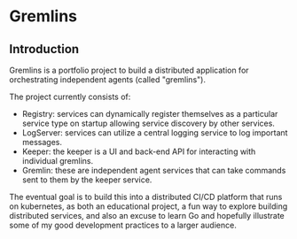 # Gremlins

## Introduction

Gremlins is a portfolio project to build a distributed application for orchestrating independent 
agents (called "gremlins"). 

The project currently consists of:

* Registry: services can dynamically register themselves as a particular service type on startup allowing service discovery by other services.
* LogServer: services can utilize a central logging service to log important messages.
* Keeper: the keeper is a UI and back-end API for interacting with individual gremlins.
* Gremlin: these are independent agent services that can take commands sent to them by the keeper service.

The eventual goal is to build this into a distributed CI/CD platform that runs on kubernetes, as both an educational project, a fun way to explore building distributed services, and also an excuse to learn Go and hopefully illustrate some of my good development practices to a larger audience.
